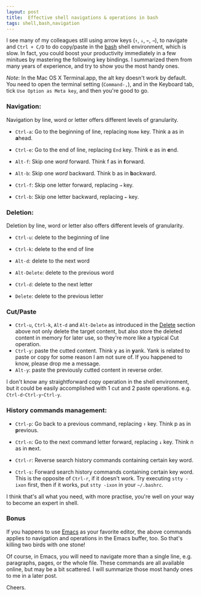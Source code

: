 ```yaml
---
layout: post
title:  Effective shell navigations & operations in bash
tags: shell,bash,navigation
---
```


I see many of my colleagues still using arrow keys (`↑`, `↓`, `←`, `→`), to
navigate and `Ctrl + C/D` to do copy/paste in the
[bash](https://www.gnu.org/software/bash/) shell environment, which is
slow. In fact, you could boost your productivity immediately in a few minitues
by mastering the following key bindings. I summarized them from many years of
experience, and try to show you the most handy ones.

*Note*: In the Mac OS X Terminal.app, the alt key doesn't work by default. You
 need to open the terminal setting (`Command-,`), and in the Keyboard tab, tick
 `Use Option as Meta key`, and then you're good to go.

### Navigation:

Navigation by line, word or letter offers different levels of granularity.

* `Ctrl-a`: Go to the beginning of line, replacing `Home` key. Think a as in **a**head.
* `Ctrl-e`: Go to the end of line, replacing `End` key. Think e as in **e**nd.
	
* `Alt-f`: Skip one *word* forward. Think f as in **f**orward.
* `Alt-b`: Skip one *word* backward. Think b as in **b**ackward.

* `Ctrl-f`: Skip one letter forward, replacing `→` key.
* `Ctrl-b`: Skip one letter backward, replacing `←` key.

### <a name="del"/>Deletion:

Deletion by line, word or letter also offers different levels of granularity.
	
* `Ctrl-u`: delete to the beginning of line
* `Ctrl-k`: delete to the end of line
	
* `Alt-d`: delete to the next word
* `Alt-Delete`: delete to the previous word

* `Ctrl-d`: delete to the next letter
* `Delete`: delete to the previous letter

### Cut/Paste

* `Ctrl-u`, `Ctrl-k`, `Alt-d` and `Alt-Delete` as introduced in the [Delete](#del)
  section above not only delete the target content, but also store the deleted
  content in memory for later use, so they're more like a typical Cut
  operation.
* `Ctrl-y`: paste the cutted content. Think y as in **y**ank. Yank is related to
  paste or copy for some reason I am not sure of. If you happened to know,
  please drop me a message.
* `Alt-y`: paste the previously cutted content in reverse order.

I don't know any straightforward copy operation in the shell environment, but
it could be easily accomplished with 1 cut and 2 paste
operations. e.g. `Ctrl-d`-`Ctrl-y`-`Ctrl-y`.

### History commands management:

* `Ctrl-p`: Go back to a previous command, replacing `↑` key. Think p as in **p**revious.
* `Ctrl-n`: Go to the next command letter forward, replacing `↓` key. Think n as in **n**ext.

* `Ctrl-r`: Reverse search history commands containing certain key word.
<!-- http://stackoverflow.com/questions/12373586/how-to-reverse-i-search-back-and-forth -->
* `Ctrl-s`: Forward search history commands containing certain key word. This
  is the opposite of `Ctrl-r`, if it doesn't work. Try executing `stty -ixon`
  first, then if it works, put `stty -ixon` in your `~/.bashrc`.

I think that's all what you need, with more practise, you're well on your way
to become an expert in shell.

### Bonus

If you happens to use [Emacs](https://www.gnu.org/software/emacs/) as your
favorite editor, the above commands applies to navigation and operations in the
Emacs buffer, too. So that's killing two birds with one stone!

Of course, in Emacs, you will need to navigate more than a single line, e.g.
paragraphs, pages, or the whole file. These commands are all available online,
but may be a bit scattered. I will summarize those most handy ones to me in a
later post.

Cheers.
